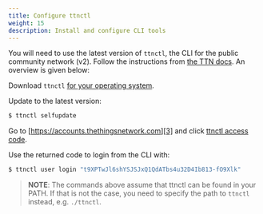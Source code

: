 ```yaml
---
title: Configure ttnctl
weight: 15
description: Install and configure CLI tools
---
```


You will need to use the latest version of `ttnctl`, the CLI for the public community network (v2).
Follow the instructions from [the TTN docs][1]. An overview is given below:

Download `ttnctl` [for your operating system][2].

Update to the latest version:

```bash
$ ttnctl selfupdate
```

Go to [https://accounts.thethingsnetwork.com][3] and click [ttnctl access code][4].

Use the returned code to login from the CLI with:

```bash
$ ttnctl user login "t9XPTwJl6shYSJSJxQ1QdATbs4u32D4Ib813-fO9Xlk"
```

[1]: https://www.thethingsnetwork.org/docs/network/cli/quick-start.html
[2]: https://www.thethingsnetwork.org/docs/network/cli/quick-start.html#installation
[3]: https://accounts.thethingsnetwork.com
[4]: https://account.thethingsnetwork.org/users/authorize?client_id=ttnctl&redirect_uri=/oauth/callback/ttnctl&response_type=code

> **NOTE**: The commands above assume that ttnctl can be found in your PATH. If that
> is not the case, you need to specify the path to `ttnctl` instead, e.g. `./ttnctl`.

